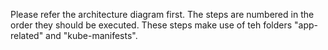 Please refer the architecture diagram first.
The steps are numbered in the order they should be executed. These steps make use of teh folders "app-related" and "kube-manifests".
